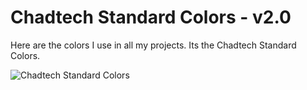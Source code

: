# Chadtech Standard Colors - v2.0

Here are the colors I use in all my projects. Its the Chadtech Standard Colors. 

![Chadtech Standard Colors](https://i.imgur.com/c4qFojC.png)